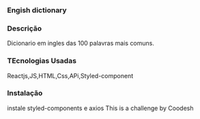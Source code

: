 

### Engish dictionary

### Descrição
Dicionario em ingles das 100 palavras mais comuns.

### TEcnologias Usadas
Reactjs,JS,HTML,Css,APi,Styled-component

### Instalação
instale styled-components e axios
This is a challenge by Coodesh
